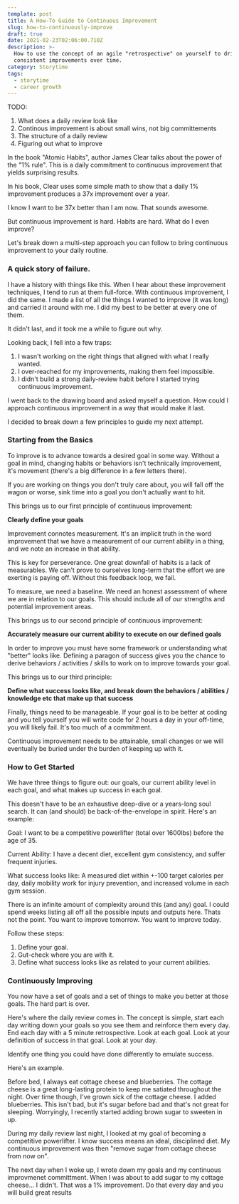 ```yaml
---
template: post
title: A How-To Guide to Continuous Improvement
slug: how-to-continuously-improve
draft: true
date: 2021-02-23T02:06:00.710Z
description: >-
  How to use the concept of an agile "retrospective" on yourself to drive
  consistent improvements over time. 
category: Storytime
tags:
  - storytime
  - career growth
---
```

TODO:
1. What does a daily review look like
2. Continous improvement is about small wins, not big committements
3. The structure of a daily review
4. Figuring out what to improve

In the book "Atomic Habits", author James Clear talks about the power of the "1% rule".  This is a daily commitment to continuous improvement that yields surprising results. 

In his book, Clear uses some simple math to show that a daily 1% improvement produces a 37x improvement over a year. 

I know I want to be 37x better than I am now. That sounds awesome.

But continuous improvement is hard. Habits are hard. What do I even improve?

Let's break down a multi-step approach you can follow to bring continuous improvement to your daily routine. 

### A quick story of failure.

I have a history with things like this. When I hear about these improvement techniques, I tend to run at them full-force. With continuous improvement, I did the same. I made a list of all the things I wanted to improve (it was long) and carried it around with me. I did my best to be better at every one of them.

It didn't last, and it took me a while to figure out why.

Looking back, I fell into a few traps: 

1. I wasn't working on the right things that aligned with what I really wanted.
2. I over-reached for my improvements, making them feel impossible.
3. I didn't build a strong daily-review habit before I started trying continuous improvement. 

I went back to the drawing board and asked myself a question. How could I approach continuous improvement in a way that would make it last. 

I decided to break down a few principles to guide my next attempt.

### Starting from the Basics
To improve is to advance towards a desired goal in some way. Without a goal in mind, changing habits or behaviors isn't technically improvement, it's movement (there's a big difference in a few letters there).

If you are working on things you don't truly care about, you will fall off the wagon or worse, sink time into a goal you don't actually want to hit. 

This brings us to our first principle of continuous improvement: 

**Clearly define your goals**

Improvement connotes measurement. It's an implicit truth in the word improvement that we have a measurement of our current ability in a thing, and we note an increase in that ability. 

This is key for perseverance. One great downfall of habits is a lack of measurables. We can't prove to ourselves long-term that the effort we are exerting is paying off. Without this feedback loop, we fail. 

To measure, we need a baseline. We need an honest assessment of where we are in relation to our goals. This should include all of our strengths and potential improvement areas. 

This brings us to our second principle of continuous improvement:

**Accurately measure our current ability to execute on our defined goals**

In order to improve you must have some framework or understanding what "better" looks like. Defining a paragon of success gives you the chance to derive behaviors / activities / skills to work on to improve towards your goal. 

This brings us to our third principle: 

**Define what success looks like, and break down the behaviors / abilities / knowledge etc that make up that success**

Finally, things need to be manageable. If your goal is to be better at coding and you tell yourself you will write code for 2 hours a day in your off-time, you will likely fail. It's too much of a commitment. 

Continuous improvement needs to be attainable, small changes or we will eventually be buried under the burden of keeping up with it. 

### How to Get Started
We have three things to figure out: our goals, our current ability level in each goal, and what makes up success in each goal.

This doesn't have to be an exhaustive deep-dive or a years-long soul search. It can (and should) be back-of-the-envelope in spirit. Here's an example:

Goal: I want to be a competitive powerlifter (total over 1600lbs) before the age of 35. 

Current Ability: I have a decent diet, excellent gym consistency, and suffer frequent injuries. 

What success looks like: A measured diet within +-100 target calories per day, daily mobility work for injury prevention, and increased volume in each gym session. 

There is an infinite amount of complexity around this (and any) goal. I could spend weeks listing all off all the possible inputs and outputs here. Thats not the point. You want to improve tomorrow. You want to improve today.

Follow these steps: 
1. Define your goal. 
2. Gut-check where you are with it. 
3. Define what success looks like as related to your current abilities. 

### Continuously Improving
You now have a set of goals and a set of things to make you better at those goals. The hard part is over. 

Here's where the daily review comes in. The concept is simple, start each day writing down your goals so you see them and reinforce them every day. End each day with a 5 minute retrospective. Look at each goal. Look at your definition of success in that goal. Look at your day. 

Identify one thing you could have done differently to emulate success. 

Here's an example. 

Before bed, I always eat cottage cheese and blueberries. The cottage cheese is a great long-lasting protein to keep me satiated throughout the night. Over time though, I've grown sick of the cottage cheese. I added blueberries. This isn't bad, but it's sugar before bad and that's not great for sleeping. Worryingly, I recently started adding brown sugar to sweeten in up. 

During my daily review last night, I looked at my goal of becoming a competitive powerlifter. I know success means an ideal, disciplined diet. My continuous improvement was then "remove sugar from cottage cheese from now on". 

The next day when I woke up, I wrote down my goals and my continuous improvmenet committment. When I was about to add sugar to my cottage cheese... I didn't. That was a 1% improvement. Do that every day and you will build great results 


